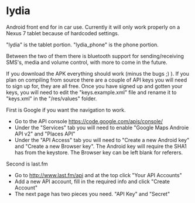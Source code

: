 lydia
=====

Android front end for in car use.  Currently it will only work properly on a Nexus 7 tablet because of hardcoded settings.  

"lydia" is the tablet portion.
"lydia_phone" is the phone portion.  

Between the two of them there is bluetooth support for sending/receiving SMS's, media and volume control, with more to come in the future.

If you download the APK everything should work (minus the bugs ;) ).  If you plan on compiling from source there are a couple of API keys you will need to sign up for, they are all free.
Once you have signed up and gotten your keys, you will need to edit the "keys.example.xml" file and rename it to "keys.xml" in the "/res/values" folder.

First is Google if you want the navigation to work.

- Go to the API console https://code.google.com/apis/console/  
- Under the "Services" tab you will need to enable "Google Maps Androie API v2" and "Places API"
- Under the "API Access" tab you will need to "Create a new Android key" and "Create a new Browser key".  The Android key will require the SHA1 has from the keystore.  The Browser key can be left blank for referers.

Second is last.fm
- Go to http://www.last.fm/api and at the top click "Your API Accounts"
- Add a new API account, fill in the required info and click "Create Account"
- The next page has two pieces you need.  "API Key" and "Secret"

